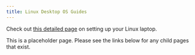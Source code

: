 ```yaml
---
title: Linux Desktop OS Guides
---
```


Check out [this detailed page](/handbook/tools-and-tips/linux/) on setting up your Linux laptop.

This is a placeholder page. Please see the links below for any child pages that exist.
